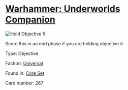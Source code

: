 # [Warhammer: Underworlds Companion](https://guidokessels.github.io/wh-underworlds)

  

![Hold Objective 5](https://warhammerunderworlds.com/wp-content/uploads/sites/6/2017/12/267_ENG-Hold-Objective-5.png)

Score this in an end phase if you are holding objective <i>5</i>

Type: Objective

Faction: [Universal](https://guidokessels.github.io/wh-underworlds/factions/universal.md)

Found in: [Core Set](https://guidokessels.github.io/wh-underworlds/locations/core-set.md)

Card number: 267
